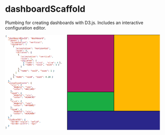 dashboardScaffold
=================

Plumbing for creating dashboards with D3.js. Includes an interactive configuration editor.

![An example dashboard](dash.png "Example Dashboard")
